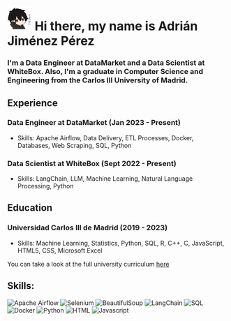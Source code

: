 # ![GreetingIcon](https://raw.githubusercontent.com/VssyGuy/vssyguy/main/greetings.gif) Hi there, my name is Adrián Jiménez Pérez
### I'm a Data Engineer at DataMarket and a Data Scientist at WhiteBox. Also, I'm a graduate in Computer Science and Engineering from the Carlos III University of Madrid.

## Experience

### Data Engineer at DataMarket (Jan 2023 - Present)
- Skills: Apache Airflow, Data Delivery, ETL Processes, Docker, Databases, Web Scraping, SQL, Python

### Data Scientist at WhiteBox (Sept 2022 - Present)
- Skills: LangChain, LLM, Machine Learning, Natural Language Processing, Python

## Education

### Universidad Carlos III de Madrid (2019 - 2023)
- Skills: Machine Learning, Statistics, Python, SQL, R, C++, C, JavaScript, HTML5, CSS, Microsoft Excel

You can take a look at the full university curriculum [here](https://www.uc3m.es/bachelor-degree/computer-science#program_2019program)

## Skills:
![Apache Airflow](https://img.shields.io/badge/Apache_Airflow-017CEE?style=for-the-badge&logo=apacheairflow&logoColor=white&labelColor=101010)
![Selenium](https://img.shields.io/badge/Selenium-5B9E4D?style=for-the-badge&logo=python&logoColor=white&labelColor=101010)
![BeautifulSoup](https://img.shields.io/badge/BeautifulSoup-black?style=for-the-badge&logo=python&logoColor=white&labelColor=101010)
![LangChain](https://img.shields.io/badge/LangChain-black?style=for-the-badge&logo=python&logoColor=white&labelColor=101010)
![SQL](https://img.shields.io/badge/sql-276DC3?style=for-the-badge&logo=postgresql&logoColor=white&labelColor=101010)</br>
![Docker](https://img.shields.io/badge/Docker-2496ED?style=for-the-badge&logo=docker&logoColor=white&labelColor=101010)
![Python](https://img.shields.io/badge/Python-3776AB?style=for-the-badge&logo=python&logoColor=white&labelColor=101010)
![HTML](https://img.shields.io/badge/HTML-E34F26?style=for-the-badge&logo=html5&logoColor=white&labelColor=101010)
![Javascript](https://img.shields.io/badge/JavaScript-F7DF1E?style=for-the-badge&logo=javascript&logoColor=white&labelColor=101010)
